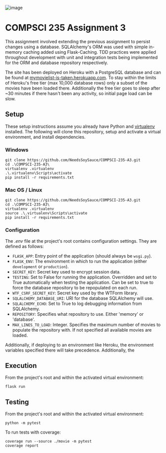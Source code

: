 
![image](https://user-images.githubusercontent.com/30617834/97424047-0921a500-1975-11eb-81d6-ccb01b80bb92.png)

# COMPSCI 235 Assignment 3

This assignment involved extending the previous assignment to persist changes using a database. SQLAlchemy's ORM was used with simple in-memory caching added using Flask-Caching. TDD practices were applied throughout development with unit and integration tests being implemented for the ORM and database repository respectively.

The site has been deployed on Heroku with a PostgreSQL database and can be found at [mymovielist-is-taken.herokuapp.com](https://mymovielist-is-taken.herokuapp.com/).  To stay within the limits of Heroku's free tier (max 10,000 database rows) only a subset of the movies have been loaded there. Additionally the free tier goes to sleep after ~30 minutes if there hasn't been any activity, so initial page load can be slow.

## Setup

These setup instructions assume you already have Python and [virtualenv](https://pypi.org/project/virtualenv/) installed. The following will clone this repository, setup and activate a virtual environment, and install dependencies.

### Windows

```shell script
git clone https://github.com/NeedsSoySauce/COMPSCI-235-A3.git
cd .\COMPSCI-235-A3\
virtualenv .virtualenv
.\.virtualenv\Scripts\activate
pip install -r requirements.txt
```

### Mac OS / Linux

```shell script
git clone https://github.com/NeedsSoySauce/COMPSCI-235-A3.git
cd .\COMPSCI-235-A3\
virtualenv .virtualenv
source .\.virtualenv\Scripts\activate
pip install -r requirements.txt
```

### Configuration

The *.env* file at the project's root contains configuration settings. They are defined as follows:

* `FLASK_APP`: Entry point of the application (should always be `wsgi.py`).
* `FLASK_ENV`: The environment in which to run the application (either `development` or `production`).
* `SECRET_KEY`: Secret key used to encrypt session data.
* `TESTING`: Set to False for running the application. Overridden and set to True automatically when testing the application. Can be set to true to force the database repository to be repopulated on each run.
* `WTF_CSRF_SECRET_KEY`: Secret key used by the WTForm library.
* `SQLALCHEMY_DATABASE_URI`: URI for the database SQLAlchemy will use.
* `SQLALCHEMY_ECHO`: Set to True to log debugging information from SQLAlchemy.
* `REPOSITORY`: Specifies what repository to use. Either 'memory' or 'database'. 
* `MAX_LINES_TO_LOAD`: Integer. Specifies the maximum number of movies to populate the repository with. If not specified all available movies are loaded. 

Additionally, if deploying to an environment like Heroku, the environment variables specified there will take precedence. Additionally, the 

## Execution

From the project's root and within the activated virtual environment:

````shell script
flask run
```` 

## Testing

From the project's root and within the activated virtual environment:

```shell script
python -m pytest
```

To run tests with coverage:

```shell script
coverage run --source ./movie -m pytest
coverage report
```

